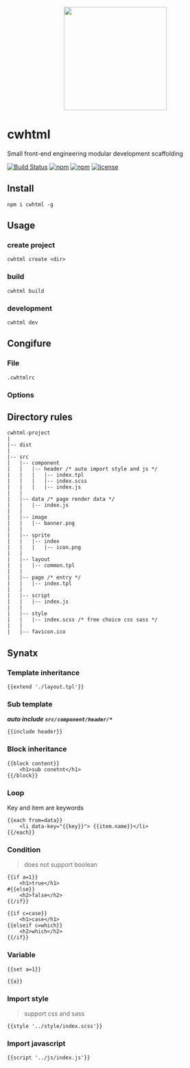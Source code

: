 <p align="center">
    <img src="http://upload.ouliu.net/i/20200210221643sqi62.png" width="240">
</p>

# cwhtml

Small front-end engineering modular development scaffolding

[![Build Status](https://travis-ci.org/chowa/cwhtml.svg?branch=master)](https://travis-ci.org/chowa/cwhtml)
[![npm](https://img.shields.io/npm/v/cwhtml.svg)](https://www.npmjs.com/package/cwhtml)
[![npm](https://img.shields.io/npm/dm/cwhtml.svg)](https://www.npmjs.com/package/cwhtml)
[![license](https://img.shields.io/github/license/mashape/apistatus.svg?maxAge=2592000)](https://opensource.org/licenses/MIT)

## Install

```
npm i cwhtml -g
```

## Usage

### create project

```
cwhtml create <dir>
```

### build

```
cwhtml build
```

### development

```
cwhtml dev
```

## Congifure

### File

`.cwhtmlrc`

### Options


## Directory rules

```
cwhtml-project
|
|-- dist
|
|-- src
|   |-- component
|   |   |-- header /* auto import style and js */
|   |   |   |-- index.tpl
|   |   |   |-- index.scss
|   |   |   |-- index.js
|   |
|   |-- data /* page render data */
|   |   |-- index.js
|   |
|   |-- image
|   |   |-- banner.png
|   |
|   |-- sprite
|   |   |-- index
|   |   |   |-- icon.png
|   |
|   |-- layout
|   |   |-- common.tpl
|   |
|   |-- page /* entry */
|   |   |-- index.tpl
|   |   
|   |-- script
|   |   |-- index.js
|   |
|   |-- style
|   |   |-- index.scss /* free choice css sass */
|   |
|   |-- favicon.ico
```

## Synatx

### Template inheritance

```
{{extend './layout.tpl'}}
```

### Sub template

***auto include `src/component/header/*`***

```
{{include header}}
```

### Block inheritance

```
{{block content}}
    <h1>sub conetnt</h1>
{{/block}}
```

### Loop

Key and item are keywords

```
{{each from=data}}
    <li data-key="{{key}}"> {{item.name}}</li>
{{/each}}
```

### Condition

> does not support boolean

```
{{if a=1}}
    <h1>true</h1>
#{{else}}
    <h2>false</h2>
{{/if}}

{{if c=case}}
    <h1>case</h1>
{{elseif c=which}}
    <h2>which</h2>
{{/if}}
```

### Variable

```
{{set a=1}}

{{a}}
```

### Import style

> support css and sass

```
{{style '../style/index.scss'}}
````

### Import javascript

```
{{script '../js/index.js'}}
````
